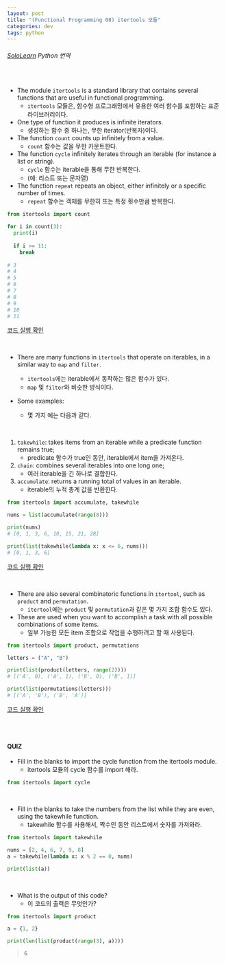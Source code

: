 ```yaml
---
layout: post
title: "(Functional Programming 08) itertools 모듈"
categories: dev
tags: python
---
```


###### [SoloLearn](https://www.sololearn.com) Python 번역

<br>

- The module `itertools` is a standard library that contains several functions that are useful in functional programming.
  - `itertools` 모듈은, 함수형 프로그래밍에서 유용한 여러 함수를 포함하는 표준 라이브러리이다.
- One type of function it produces is infinite iterators.
  - 생성하는 함수 중 하나는, 무한 iterator(반복자)이다.
- The function `count` counts up infinitely from a value.
  - `count` 함수는 값을 무한 카운트한다.
- The function `cycle` infinitely iterates through an iterable (for instance a list or string).
  - `cycle` 함수는 iterable을 통해 무한 반복한다.
  - (예: 리스트 또는 문자열)
- The function `repeat` repeats an object, either infinitely or a specific number of times.
  - `repeat` 함수는 객체를 무한히 또는 특정 횟수만큼 반복한다.

```python
from itertools import count

for i in count(3):
  print(i)
  
  if i >= 11:
    break
    
# 3
# 4
# 5
# 6
# 7
# 8
# 9
# 10
# 11
```

[코드 실행 확인](https://code.sololearn.com/401/#py)

<br>

- There are many functions in `itertools` that operate on iterables, in a similar way to `map` and `filter`.
  - `itertools`에는 iterable에서 동작하는 많은 함수가 있다.
  - `map` 및 `filter`와 비슷한 방식이다.

- Some examples:
  - 몇 가지 예는 다음과 같다.

<br>

1. `takewhile`: takes items from an iterable while a predicate function remains true;
   - predicate 함수가 true인 동안, iterable에서 item을 가져온다.
2. `chain`: combines several iterables into one long one;
   - 여러 iterable을 긴 하나로 결합한다.
3. `accumulate`: returns a running total of values in an iterable.
   - iterable의 누적 총계 값을 반환한다.

```python
from itertools import accumulate, takewhile

nums = list(accumulate(range(8)))

print(nums)
# [0, 1, 3, 6, 10, 15, 21, 28]

print(list(takewhile(lambda x: x <= 6, nums)))
# [0, 1, 3, 6]
```

[코드 실행 확인](https://code.sololearn.com/402/#py)

<br>

- There are also several combinatoric functions in `itertool`, such as `product` and `permutation`.
  - `itertool`에는 `product` 및 `permutation`과 같은 몇 가지 조합 함수도 있다.
- These are used when you want to accomplish a task with all possible combinations of some items.
  - 일부 가능한 모든 item 조합으로 작업을 수행하려고 할 때 사용된다.

```python
from itertools import product, permutations

letters = ("A", "B")

print(list(product(letters, range(2))))
# [('A', 0), ('A', 1), ('B', 0), ('B', 1)]

print(list(permutations(letters)))
# [('A', 'B'), ('B', 'A')]
```

[코드 실행 확인](https://code.sololearn.com/403/#py)

<br>

<br>

#### QUIZ

- Fill in the blanks to import the cycle function from the itertools module.
  - itertools 모듈의 cycle 함수를 import 해라.

```python
from itertools import cycle
```

<br>

- Fill in the blanks to take the numbers from the list while they are even, using the takewhile function.
  - takewhile 함수를 사용해서, 짝수인 동안 리스트에서 숫자를 가져와라.

```python
from itertools import takewhile

nums = [2, 4, 6, 7, 9, 8]
a = takewhile(lambda x: x % 2 == 0, nums)

print(list(a))
```

<br>

- What is the output of this code?
  - 이 코드의 출력은 무엇인가?

```python
from itertools import product

a = {1, 2}

print(len(list(product(range(3), a))))
```

> `6`

<br>

<br>